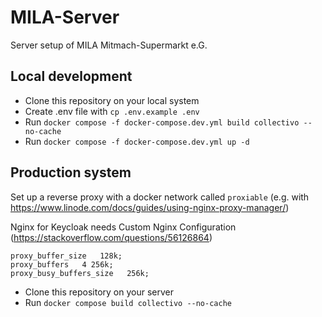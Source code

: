 # MILA-Server

Server setup of MILA Mitmach-Supermarkt e.G.

## Local development

- Clone this repository on your local system
- Create .env file with `cp .env.example .env`
- Run `docker compose -f docker-compose.dev.yml build collectivo --no-cache`
- Run `docker compose -f docker-compose.dev.yml up -d`

## Production system

Set up a reverse proxy with a docker network called `proxiable` (e.g. with https://www.linode.com/docs/guides/using-nginx-proxy-manager/)

Nginx for Keycloak needs Custom Nginx Configuration (https://stackoverflow.com/questions/56126864)

```
proxy_buffer_size   128k;
proxy_buffers   4 256k;
proxy_busy_buffers_size   256k;
```

- Clone this repository on your server
- Run `docker compose build collectivo --no-cache`
